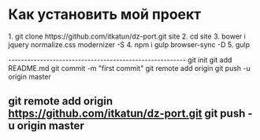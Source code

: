 <h1>Как установить мой проект</h1>
<p>
1. git clone https://github.com/itkatun/dz-port.git site
2. cd site 
3. bower i jquery normalize.css modernizer -S
4. npm i gulp browser-sync -D
5. gulp

</p>
<p>
--------------------------------------------------------
git init
git add README.md
git commit -m "first commit"
git remote add origin
git push -u origin master



git remote add origin https://github.com/itkatun/dz-port.git
git push -u origin master
--------------------------------------------------------
</p>
